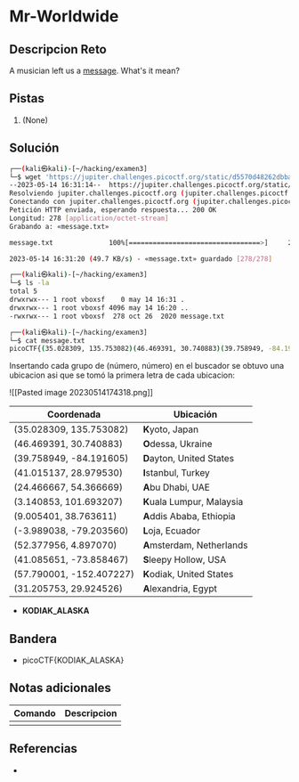# Mr-Worldwide

## Descripcion Reto
A musician left us a [message](https://jupiter.challenges.picoctf.org/static/d5570d48262dbba2a31f2a940409ad9d/message.txt). What's it mean?

## Pistas
1. (None)

## Solución
```bash
┌──(kali㉿kali)-[~/hacking/examen3]
└─$ wget 'https://jupiter.challenges.picoctf.org/static/d5570d48262dbba2a31f2a940409ad9d/message.txt'                                                                                          
--2023-05-14 16:31:14--  https://jupiter.challenges.picoctf.org/static/d5570d48262dbba2a31f2a940409ad9d/message.txt
Resolviendo jupiter.challenges.picoctf.org (jupiter.challenges.picoctf.org)... 3.131.60.8
Conectando con jupiter.challenges.picoctf.org (jupiter.challenges.picoctf.org)[3.131.60.8]:443... conectado.
Petición HTTP enviada, esperando respuesta... 200 OK
Longitud: 278 [application/octet-stream]
Grabando a: «message.txt»

message.txt              100%[=================================>]     278  --.-KB/s    en 0.005s  

2023-05-14 16:31:20 (49.7 KB/s) - «message.txt» guardado [278/278]

┌──(kali㉿kali)-[~/hacking/examen3]
└─$ ls -la
total 5
drwxrwx--- 1 root vboxsf    0 may 14 16:31 .
drwxrwx--- 1 root vboxsf 4096 may 14 16:20 ..
-rwxrwx--- 1 root vboxsf  278 oct 26  2020 message.txt

┌──(kali㉿kali)-[~/hacking/examen3]
└─$ cat message.txt 
picoCTF{(35.028309, 135.753082)(46.469391, 30.740883)(39.758949, -84.191605)(41.015137, 28.979530)(24.466667, 54.366669)(3.140853, 101.693207)_(9.005401, 38.763611)(-3.989038, -79.203560)(52.377956, 4.897070)(41.085651, -73.858467)(57.790001, -152.407227)(31.205753, 29.924526)}                    
```
Insertando cada grupo de (número, número) en el buscador se obtuvo una ubicacion  asi que se tomó la primera letra de cada ubicacion:

![[Pasted image 20230514174318.png]]

| Coordenada | Ubicación |
|---------|-------------|
| (35.028309, 135.753082) | **K**yoto, Japan |
| (46.469391, 30.740883) | **O**dessa, Ukraine |
| (39.758949, -84.191605) | **D**ayton, United States |
| (41.015137, 28.979530) | **I**stanbul, Turkey |
| (24.466667, 54.366669) | **A**bu Dhabi, UAE
| (3.140853, 101.693207) | **K**uala Lumpur, Malaysia |
| (9.005401, 38.763611) | **A**ddis Ababa, Ethiopia |
| (-3.989038, -79.203560) | **L**oja, Ecuador |
| (52.377956, 4.897070) | **A**msterdam, Netherlands |
| (41.085651, -73.858467) | **S**leepy Hollow, USA |
| (57.790001, -152.407227) | **K**odiak, United States |
| (31.205753, 29.924526) | **A**lexandria, Egypt |

* **KODIAK_ALASKA**

## Bandera
* picoCTF{KODIAK_ALASKA}

## Notas adicionales
| Comando | Descripcion |
|---------|-------------|
|  |  |

## Referencias
- []()